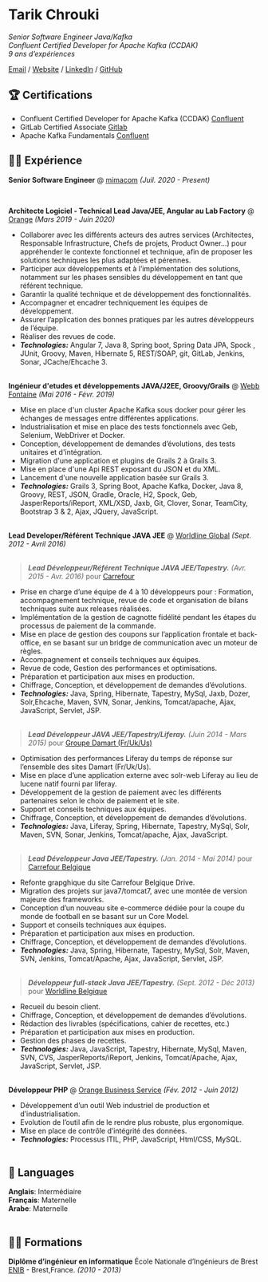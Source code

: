 # Tarik Chrouki

_Senior Software Engineer Java/Kafka_ <br>
_Confluent Certified Developer for Apache Kafka (CCDAK)_ <br>
_9 ans d’expériences_

[Email](mailto:contact@chrouki.com) / [Website](https://chrouki.com/) / [LinkedIn](https://www.linkedin.com/in/tarikchrouki/) / [GitHub](https://github.com/tarikchrouki/) 

## 🏆 Certifications
- Confluent Certified Developer for Apache Kafka (CCDAK) [Confluent](https://www.credential.net/286034aa-6505-4bd5-a7c5-468fae8b4621#gs.3kuzds)
- GitLab Certified Associate [Gitlab](https://gitlab.badgr.com/public/assertions/bUe5saFBT8Souff7dtr89Q)
- Apache Kafka Fundamentals [Confluent](https://www.credential.net/e596d6cc-7cb6-489b-a694-b2f18de4e97a#gs.3kv2n6)

## 👨‍💻 Expérience

**Senior Software Engineer** @ [mimacom](https://www.mimacom.com/fr/) _(Juil. 2020 - Present)_ <br>

<br>

**Architecte Logiciel - Technical Lead Java/JEE, Angular au Lab Factory** @ [Orange](https://wholesalefrance.orange.fr/fr/) _(Mars 2019 - Juin 2020)_ <br>
  - Collaborer avec les différents acteurs des autres services (Architectes, Responsable Infrastructure, Chefs de projets, Product Owner...) pour appréhender le contexte fonctionnel et technique, afin de proposer les solutions techniques les plus adaptées et pérennes.
  - Participer aux développements et à l’implémentation des solutions, notamment sur les phases sensibles du développement en tant que référent technique.
  - Garantir la qualité technique et de développement des fonctionnalités.
  - Accompagner et encadrer techniquement les équipes de développement.
  - Assurer l’application des bonnes pratiques par les autres développeurs de l’équipe.
  - Réaliser des revues de code.
  - **_Technologies:_**  Angular 7, Java 8, Spring boot, Spring Data JPA, Spock , JUnit, Groovy, Maven, Hibernate 5, REST/SOAP, git, GitLab, Jenkins, Sonar, JCache/Ehcache 3.
<br><br>

**Ingénieur d'etudes et développements JAVA/J2EE, Groovy/Grails** @ [Webb Fontaine](https://webbfontaine.com/) _(Mai 2016 - Févr. 2019)_ <br>

  - Mise en place d'un cluster Apache Kafka sous docker pour gérer les échanges de messages entre différentes applications.
  - Industrialisation et mise en place des tests fonctionnels avec Geb, Selenium, WebDriver et Docker.
  - Conception, développement de demandes d’évolutions, des tests unitaires et d'intégration.
  - Migration d'une application et plugins de Grails 2 à Grails 3.
  - Mise en place d'une Api REST exposant du JSON et du XML.
  - Lancement d'une nouvelle application basée sur Grails 3.
  - **_Technologies:_**  Grails 3, Spring Boot, Apache Kafka, Docker, Java 8, Groovy, REST, JSON, Gradle, Oracle, H2, Spock, Geb, JasperReports/iReport, XML/XSD, Jaxb, Git, Clover, Sonar, TeamCity, Bootstrap 3 \& 2, Ajax, JQuery, JavaScript.
    <br><br>

**Lead Developer/Référent Technique JAVA JEE** @ [Worldline Global](https://fr.worldline.com/) _(Sept. 2012 - Avril 2016)_ <br><br>
>***Lead Développeur/Référent Technique JAVA JEE/Tapestry.*** _(Avr. 2015 - Avr. 2016)_ pour [Carrefour](https://www.carrefour.fr/)
- Prise en charge d’une équipe de 4 à 10 développeurs pour : Formation, accompagnement technique, revue de code et organisation de bilans techniques suite aux releases réalisées.
- Implémentation de la gestion de cagnotte fidélité pendant les étapes du processus de paiement de la commande.
- Mise en place de gestion des coupons sur l’application frontale et back-office, en se basant sur un bridge de communication avec un moteur de règles.
- Accompagnement et conseils techniques aux équipes.
- Revue de code, Gestion des performances et optimisations.
- Préparation et participation aux mises en production.
- Chiffrage, Conception, et développement de demandes d’évolutions.
- **_Technologies:_** Java, Spring, Hibernate, Tapestry, MySql, Jaxb, Dozer, Solr,Ehcache, Maven, SVN, Sonar, Jenkins, Tomcat/apache, Ajax, JavaScript, Servlet, JSP.<br><br>
>***Lead Développeur JAVA JEE/Tapestry/Liferay.*** _(Juin 2014 - Mars 2015)_ pour [Groupe Damart (Fr/Uk/Us)](https://www.damart.fr/)
- Optimisation des performances Liferay du temps de réponse sur l’ensemble des sites Damart (Fr/Uk/Us).
- Mise en place d’une application externe avec solr-web Liferay au lieu de lucene natif fourni par liferay.
- Développement de la gestion de paiement avec les différents partenaires selon le choix de paiement et le site.
- Support et conseils techniques aux équipes.
- Chiffrage, Conception, et développement de demandes d’évolutions.
- **_Technologies:_** Java, Liferay, Spring, Hibernate, Tapestry, MySql, Solr, Maven, SVN, Sonar, Jenkins, Tomcat/apache, Ajax, JavaScript.<br><br>
>***Lead Développeur Java JEE/Tapestry.*** _(Jan. 2014 - Mai 2014)_ pour [Carrefour Belgique]()
- Refonte grapghique du site Carrefour Belgique Drive.
- Migration des projets sur java7/tomcat7, avec une montée de version majeure des frameworks.
- Conception d’un nouveau site e-commerce dédiée pour la coupe du monde de football en se basant sur un Core Model.
- Support et conseils techniques aux équipes.
- Préparation et participation aux mises en production.
- Chiffrage, Conception, et développement de demandes d’évolutions.
 - **_Technologies:_** Java, Spring, Hibernate, Tapestry, MySql, Solr, Maven, SVN, Jenkins, Tomcat/Apache, Ajax, JavaScript, Servlet, JSP.<br><br>
>***Développeur full-stack Java JEE/Tapestry.*** _(Sept. 2012 - Déc 2013)_ pour [Worldline Belgique]()
- Recueil du besoin client.
- Chiffrage, Conception, et développement de demandes d’évolutions.
- Rédaction des livrables (spécifications, cahier de recettes, etc.)
- Préparation et participation aux mises en production.
- Gestion des phases de recettes.
- **_Technologies:_** Java, JavaScript, Tapestry, Hibernate, MySql, Maven, SVN, CVS, JasperReports/iReport, Jenkins, Tomcat/Apache, Ajax, JavaScript, Servlet, JSP.
<br><br>    

**Développeur PHP** @ [Orange Business Service](https://www.orange-business.com/fr) _(Fév. 2012 - Juin 2012)_ <br>
- Développement d’un outil Web industriel de production et d’industrialisation.
- Evolution de l’outil afin de le rendre plus robuste, plus ergonomique.
-  Mise en place de contrôle d’intégrité des données.
- **_Technologies:_** Processus ITIL, PHP, JavaScript, Html/CSS, MySQL.<br><br>

## 💬 Languages

**Anglais**: Intermédiaire <br>
**Français**: Maternelle <br>
**Arabe**: Maternelle
<br><br>

## 👨‍🎓 Formations

**Diplôme d’ingénieur en informatique** École Nationale d’Ingénieurs de Brest<br>
[ENIB](https://www.enib.fr/fr/) - Brest,France. _(2010 - 2013)_ <br>
